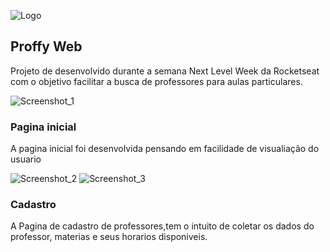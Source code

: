 ![Logo](https://user-images.githubusercontent.com/59872272/93835608-2a94c000-fc56-11ea-82b1-9f2cd9cc22b3.png)

## Proffy Web

Projeto de desenvolvido durante a semana Next Level Week da Rocketseat com o objetivo facilitar a busca de professores para aulas particulares. 

![Screenshot_1](https://user-images.githubusercontent.com/59872272/93835933-49478680-fc57-11ea-88ed-123d3d9fbe45.png)

### Pagina inicial

A pagina inicial foi desenvolvida pensando em facilidade de visualiação do usuario

![Screenshot_2](https://user-images.githubusercontent.com/59872272/93836079-d4288100-fc57-11ea-9afb-630f88f43012.png)
![Screenshot_3](https://user-images.githubusercontent.com/59872272/93836088-d985cb80-fc57-11ea-972c-3c99b147f51a.png)

### Cadastro

A Pagina de cadastro de professores,tem o intuito de coletar os dados do professor, materias e seus horarios disponiveis. 

